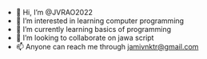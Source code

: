 - 👋 Hi, I’m @JVRAO2022
- 👀 I’m interested in learning computer programming 
- 🌱 I’m currently learning basics of programming 
- 💞️ I’m looking to collaborate on jawa script 
- 📫 Anyone can reach me through jamivnktr@gmail.com 

<!---
JVRAO2022/JVRAO2022 is a ✨ special ✨ repository because its `README.md` (this file) appears on your GitHub profile.
You can click the Preview link to take a look at your changes.
--->
